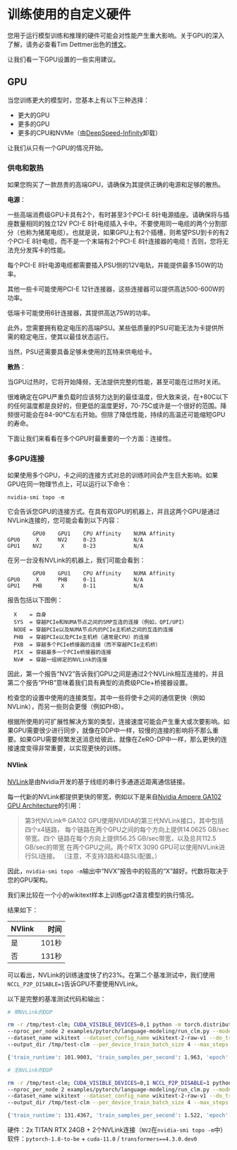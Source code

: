 <!---
版权所有2022年HuggingFace团队。保留所有权利。

根据Apache许可证2.0版（“许可证”）许可；
除非符合许可，否则禁止使用此文件。
您可以在以下获得许可证的副本

     http://www.apache.org/licenses/LICENSE-2.0

请注意，此文件采用Markdown格式，但包含我们doc-builder的特定语法（类似于MDX），在Markdown查看器中可能无法正确呈现。

-->


# 训练使用的自定义硬件

您用于运行模型训练和推理的硬件可能会对性能产生重大影响。关于GPU的深入了解，请务必查看Tim Dettmer出色的[博文](https://timdettmers.com/2020/09/07/which-gpu-for-deep-learning/)。

让我们看一下GPU设置的一些实用建议。

## GPU
当您训练更大的模型时，您基本上有以下三种选择：

- 更大的GPU
- 更多的GPU
- 更多的CPU和NVMe（由[DeepSpeed-Infinity](main_classes/deepspeed#nvme-support)卸载）

让我们从只有一个GPU的情况开始。

### 供电和散热

如果您购买了一款昂贵的高端GPU，请确保为其提供正确的电源和足够的散热。

**电源**：

一些高端消费级GPU卡具有2个，有时甚至3个PCI-E 8针电源插座。请确保将与插座数量相同的独立12V PCI-E 8针电缆插入卡中。不要使用同一电缆的两个分割部分（也称为猪尾电缆）。也就是说，如果GPU上有2个插槽，则希望PSU到卡的有2个PCI-E 8针电缆，而不是一个末端有2个PCI-E 8针连接器的电缆！否则，您将无法充分发挥卡的性能。

每个PCI-E 8针电源电缆都需要插入PSU侧的12V电轨，并能提供最多150W的功率。

其他一些卡可能使用PCI-E 12针连接器，这些连接器可以提供高达500-600W的功率。

低端卡可能使用6针连接器，其提供高达75W的功率。

此外，您需要拥有稳定电压的高端PSU。某些低质量的PSU可能无法为卡提供所需的稳定电压，使其以最佳状态运行。

当然，PSU还需要具备足够未使用的瓦特来供电给卡。

**散热**：

当GPU过热时，它将开始降频，无法提供完整的性能，甚至可能在过热时关闭。

很难确定在GPU严重负载时应该努力达到的最佳温度，但大致来说，在+80C以下的任何温度都是良好的，但更低的温度更好，70-75C或许是一个很好的范围。降频很可能会在84-90°C左右开始。但除了降低性能，持续的高温还可能缩短GPU的寿命。

下面让我们来看看在多个GPU时最重要的一个方面：连接性。

### 多GPU连接

如果使用多个GPU，卡之间的连接方式对总的训练时间会产生巨大影响。如果GPU在同一物理节点上，可以运行以下命令：

```
nvidia-smi topo -m
```

它会告诉您GPU的连接方式。在具有双GPU的机器上，并且这两个GPU是通过NVLink连接的，您可能会看到以下内容：

```
        GPU0    GPU1    CPU Affinity    NUMA Affinity
GPU0     X      NV2     0-23            N/A
GPU1    NV2      X      0-23            N/A
```

在另一台没有NVLink的机器上，我们可能会看到： 
```
        GPU0    GPU1    CPU Affinity    NUMA Affinity
GPU0     X      PHB     0-11            N/A
GPU1    PHB      X      0-11            N/A
```

报告包括以下图例：

```
  X    = 自身
  SYS  = 穿越PCIe和NUMA节点之间的SMP互连的连接（例如，QPI/UPI）
  NODE = 穿越PCIe以及NUMA节点内的PCIe主机桥之间的互连的连接
  PHB  = 穿越PCIe以及PCIe主机桥（通常是CPU）的连接
  PXB  = 穿越多个PCIe桥接器的连接（而不穿越PCIe主机桥）
  PIX  = 穿越最多一个PCIe桥接器的连接
  NV#  = 穿越一组绑定的NVLink的连接
```

因此，第一个报告“NV2”告诉我们GPU之间是通过2个NVLink相互连接的，并且第二个报告“PHB”意味着我们具有典型的消费级PCIe+桥接器设置。

检查您的设置中使用的连接类型。其中一些将使卡之间的通信更快（例如NVLink），而另一些则会更慢（例如PHB）。

根据所使用的可扩展性解决方案的类型，连接速度可能会产生重大或次要影响。如果GPU需要很少进行同步，就像在DDP中一样，较慢的连接的影响将不那么重要。如果GPU需要频繁发送消息给彼此，就像在ZeRO-DP中一样，那么更快的连接速度变得非常重要，以实现更快的训练。

#### NVlink

[NVLink](https://en.wikipedia.org/wiki/NVLink)是由Nvidia开发的基于线缆的串行多通道近距离通信链接。

每一代新的NVLink都提供更快的带宽，例如以下是来自[Nvidia Ampere GA102 GPU Architecture](https://www.nvidia.com/content/dam/en-zz/Solutions/geforce/ampere/pdf/NVIDIA-ampere-GA102-GPU-Architecture-Whitepaper-V1.pdf)的引用：

> 第3代NVLink®
> GA102 GPU使用NVIDIA的第三代NVLink接口，其中包括四个x4链路，
> 每个链路在两个GPU之间的每个方向上提供14.0625 GB/sec带宽。四个
> 链路在每个方向上提供56.25 GB/sec带宽，以及总共112.5 GB/sec的带宽
> 在两个GPU之间。两个RTX 3090 GPU可以使用NVLink进行SLI连接。
> （注意，不支持3路和4路SLI配置。）

因此，`nvidia-smi topo -m`输出中“NVX”报告中的较高的“X”越好。代数将取决于您的GPU架构。

我们来比较在一个小的wikitext样本上训练gpt2语言模型的执行情况。

结果如下：


| NVlink | 时间 |
| -----  | ---: |
| 是      | 101秒 |
| 否      | 131秒 |


可以看出，NVLink的训练速度快了约23%。在第二个基准测试中，我们使用`NCCL_P2P_DISABLE=1`告诉GPU不要使用NVLink。

以下是完整的基准测试代码和输出：

```bash
# 带NVLink的DDP

rm -r /tmp/test-clm; CUDA_VISIBLE_DEVICES=0,1 python -m torch.distributed.launch \
--nproc_per_node 2 examples/pytorch/language-modeling/run_clm.py --model_name_or_path gpt2 \
--dataset_name wikitext --dataset_config_name wikitext-2-raw-v1 --do_train \
--output_dir /tmp/test-clm --per_device_train_batch_size 4 --max_steps 200

{'train_runtime': 101.9003, 'train_samples_per_second': 1.963, 'epoch': 0.69}

# 无NVLink的DDP

rm -r /tmp/test-clm; CUDA_VISIBLE_DEVICES=0,1 NCCL_P2P_DISABLE=1 python -m torch.distributed.launch \
--nproc_per_node 2 examples/pytorch/language-modeling/run_clm.py --model_name_or_path gpt2 \
--dataset_name wikitext --dataset_config_name wikitext-2-raw-v1 --do_train
--output_dir /tmp/test-clm --per_device_train_batch_size 4 --max_steps 200

{'train_runtime': 131.4367, 'train_samples_per_second': 1.522, 'epoch': 0.69}
```

硬件：2x TITAN RTX 24GB + 2个NVLink连接（`NV2`在`nvidia-smi topo -m`中）
软件：`pytorch-1.8-to-be` + `cuda-11.0` / `transformers==4.3.0.dev0`
